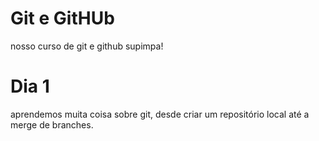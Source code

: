 # Git e GitHUb

nosso curso de git e github supimpa!

# Dia 1

aprendemos muita coisa sobre git, desde criar um repositório local até a merge de branches.